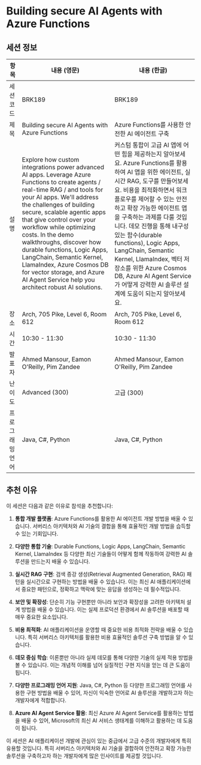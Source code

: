# Building secure AI Agents with Azure Functions

## 세션 정보

| 항목            | 내용 (영문)                                                                                                                                                                                                                                                                                                                                                                                                                                                                                              | 내용 (한글)                                                                                                                                                                                                                                                                                                                                                                                                                                                                                      |
| --------------- | -------------------------------------------------------------------------------------------------------------------------------------------------------------------------------------------------------------------------------------------------------------------------------------------------------------------------------------------------------------------------------------------------------------------------------------------------------------------------------------------------------- | ------------------------------------------------------------------------------------------------------------------------------------------------------------------------------------------------------------------------------------------------------------------------------------------------------------------------------------------------------------------------------------------------------------------------------------------------------------------------------------------------ |
| 세션 코드       | BRK189                                                                                                                                                                                                                                                                                                                                                                                                                                                                                                   | BRK189                                                                                                                                                                                                                                                                                                                                                                                                                                                                                           |
| 제목            | Building secure AI Agents with Azure Functions                                                                                                                                                                                                                                                                                                                                                                                                                                                           | Azure Functions를 사용한 안전한 AI 에이전트 구축                                                                                                                                                                                                                                                                                                                                                                                                                                                 |
| 설명            | Explore how custom integrations power advanced AI apps. Leverage Azure Functions to create agents / real-time RAG / and tools for your AI apps. We'll address the challenges of building secure, scalable agentic apps that give control over your workflow while optimizing costs. In the demo walkthroughs, discover how durable functions, Logic Apps, LangChain, Semantic Kernel, LlamaIndex, Azure Cosmos DB for vector storage, and Azure AI Agent Service help you architect robust AI solutions. | 커스텀 통합이 고급 AI 앱에 어떤 힘을 제공하는지 알아보세요. Azure Functions를 활용하여 AI 앱을 위한 에이전트, 실시간 RAG, 도구를 만들어보세요. 비용을 최적화하면서 워크플로우를 제어할 수 있는 안전하고 확장 가능한 에이전트 앱을 구축하는 과제를 다룰 것입니다. 데모 진행을 통해 내구성 있는 함수(durable functions), Logic Apps, LangChain, Semantic Kernel, LlamaIndex, 벡터 저장소를 위한 Azure Cosmos DB, Azure AI Agent Service가 어떻게 강력한 AI 솔루션 설계에 도움이 되는지 알아보세요. |
| 장소            | Arch, 705 Pike, Level 6, Room 612                                                                                                                                                                                                                                                                                                                                                                                                                                                                        | Arch, 705 Pike, Level 6, Room 612                                                                                                                                                                                                                                                                                                                                                                                                                                                                |
| 시간            | 10:30 - 11:30                                                                                                                                                                                                                                                                                                                                                                                                                                                                                            | 10:30 - 11:30                                                                                                                                                                                                                                                                                                                                                                                                                                                                                    |
| 발표자          | Ahmed Mansour, Eamon O'Reilly, Pim Zandee                                                                                                                                                                                                                                                                                                                                                                                                                                                                | Ahmed Mansour, Eamon O'Reilly, Pim Zandee                                                                                                                                                                                                                                                                                                                                                                                                                                                        |
| 난이도          | Advanced (300)                                                                                                                                                                                                                                                                                                                                                                                                                                                                                           | 고급 (300)                                                                                                                                                                                                                                                                                                                                                                                                                                                                                       |
| 프로그래밍 언어 | Java, C#, Python                                                                                                                                                                                                                                                                                                                                                                                                                                                                                         | Java, C#, Python                                                                                                                                                                                                                                                                                                                                                                                                                                                                                 |

## 추천 이유

이 세션은 다음과 같은 이유로 참석을 추천합니다:

1. **통합 개발 플랫폼**: Azure Functions를 활용한 AI 에이전트 개발 방법을 배울 수 있습니다. 서버리스 아키텍처와 AI 기술의 결합을 통해 효율적인 개발 방법을 습득할 수 있는 기회입니다.

2. **다양한 통합 기술**: Durable Functions, Logic Apps, LangChain, Semantic Kernel, LlamaIndex 등 다양한 최신 기술들이 어떻게 함께 작동하여 강력한 AI 솔루션을 만드는지 배울 수 있습니다.

3. **실시간 RAG 구현**: 검색 증강 생성(Retrieval Augmented Generation, RAG) 패턴을 실시간으로 구현하는 방법을 배울 수 있습니다. 이는 최신 AI 애플리케이션에서 중요한 패턴으로, 정확하고 맥락에 맞는 응답을 생성하는 데 필수적입니다.

4. **보안 및 확장성**: 단순히 기능 구현뿐만 아니라 보안과 확장성을 고려한 아키텍처 설계 방법을 배울 수 있습니다. 이는 실제 프로덕션 환경에서 AI 솔루션을 배포할 때 매우 중요한 요소입니다.

5. **비용 최적화**: AI 애플리케이션을 운영할 때 중요한 비용 최적화 전략을 배울 수 있습니다. 특히 서버리스 아키텍처를 활용한 비용 효율적인 솔루션 구축 방법을 알 수 있습니다.

6. **데모 중심 학습**: 이론뿐만 아니라 실제 데모를 통해 다양한 기술의 실제 적용 방법을 볼 수 있습니다. 이는 개념적 이해를 넘어 실질적인 구현 지식을 얻는 데 큰 도움이 됩니다.

7. **다양한 프로그래밍 언어 지원**: Java, C#, Python 등 다양한 프로그래밍 언어를 사용한 구현 방법을 배울 수 있어, 자신이 익숙한 언어로 AI 솔루션을 개발하고자 하는 개발자에게 적합합니다.

8. **Azure AI Agent Service 활용**: 최신 Azure AI Agent Service를 활용하는 방법을 배울 수 있어, Microsoft의 최신 AI 서비스 생태계를 이해하고 활용하는 데 도움이 됩니다.

이 세션은 AI 애플리케이션 개발에 관심이 있는 중급에서 고급 수준의 개발자에게 특히 유용할 것입니다. 특히 서버리스 아키텍처와 AI 기술을 결합하여 안전하고 확장 가능한 솔루션을 구축하고자 하는 개발자에게 많은 인사이트를 제공할 것입니다.
